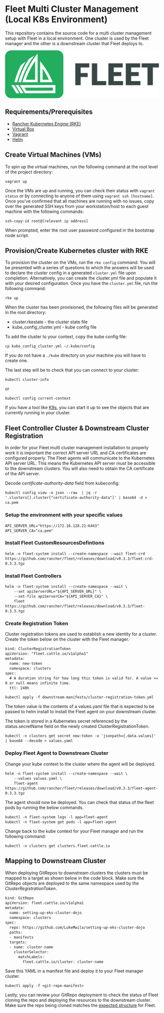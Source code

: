 # Fleet Multi Cluster Management (Local K8s Environment)
This repository contains the source code for a multi cluster management setup with Fleet in a local environment.
One cluster is used by the Fleet manager and the other is a downstream cluster that Fleet deploys to.

![Fleet Logo](Fleet.png)

## Requirements/Prerequisites
- [Rancher Kubernetes Engine (RKE)](https://rancher.com/docs/rke/latest/en/installation/)
- [Virtual Box](https://www.virtualbox.org/wiki/Downloads)
- [Vagrant](https://www.vagrantup.com/docs/installation)
- [Helm](https://helm.sh/docs/intro/install/)

## Create Virtual Machines (VMs)
To spin up the virtual machines, run the following command at the root level of the project directory:
```
vagrant up
```
Once the VMs are up and running, you can check their status with `vagrant status` or by connecting to anyone of them using `vagrant ssh [hostname]`. Once you've confirmed that all machines are running with no issues, copy over the generated SSH keys from your workstation/host to each guest machine with the following commands:
```
ssh-copy-id root@[relevant ip address]
```
When prompted, enter the root user password configured in the bootstrap node script.

## Provision/Create Kubernetes cluster with RKE
To provision the cluster on the VMs, run the `rke config` command. You will be presented with a series of questions to which the answers will be used to declare the cluster config in a generated `cluster.yml` file upon completion. Alternatively, you can create the cluster.yml file and populate it with your desired configuration. Once you have the `cluster.yml` file, run the following command:
```
rke up
```
When the cluster has been provisioned, the following files will be generated in the root directory:
- cluster.rkestate - the cluster state file 
- kube_config_cluster.yml - kube config file

To add the cluster to your context, copy the kube config file:
```
cp kube_config_cluster.yml ~/.kube/config
```
If you do not have a `./kube` directory on your machine you will have to create one. 

The last step will be to check that you can connect to your cluster:
```
kubectl cluster-info
```
or
```
kubectl config current-context
```
If you have a tool like [K9s](https://k9scli.io/), you can start it up to see the objects that are currently running in your cluster. 

## Fleet Controller Cluster & Downstream Cluster Registration
In order for your Fleet multi cluster management installation to properly work it is important the correct API server URL and CA certificates are configured properly. The Fleet agents will communicate to the Kubernetes API server URL. This means the Kubernetes API server must be accessible to the downstream clusters. You will also need to obtain the CA certificate of the API server.

Decode *certificate-authority-data* field from kubeconfig:
```
kubectl config view -o json --raw  | jq -r '.clusters[].cluster["certificate-authority-data"]' | base64 -d > ca.pem
```

### Setup the environment with your specific values
```
API_SERVER_URL="https://172.16.128.21:6443"
API_SERVER_CA="ca.pem"
```

### Install Fleet CustomResourcesDefintions
```
helm -n fleet-system install --create-namespace --wait fleet-crd https://github.com/rancher/fleet/releases/download/v0.3.3/fleet-crd-0.3.3.tgz
```

### Install Fleet Controllers
```
helm -n fleet-system install --create-namespace --wait \
    --set apiServerURL="${API_SERVER_URL}" \
    --set-file apiServerCA="${API_SERVER_CA}" \
    fleet https://github.com/rancher/fleet/releases/download/v0.3.3/fleet-0.3.3.tgz
```

### Create Registration Token
Cluster registration tokens are used to establish a new identity for a cluster. Create the token below on the cluster with the Fleet manager.
```
kind: ClusterRegistrationToken
apiVersion: "fleet.cattle.io/v1alpha1"
metadata:
  name: new-token
  namespace: clusters
spec:
  # A duration string for how long this token is valid for. A value <= 0 or null means infinite time.
  ttl: 240h
```

```
kubectl apply -f downstream-manifests/cluster-registration-token.yml
```

The token value is the contents of a values.yaml file that is expected to be passed to helm install to install the Fleet agent on your downstream cluster. 

The token is stored in a Kubernetes secret referenced by the status.secretName field on the newly created ClusterRegistrationToken.
```
kubectl -n clusters get secret new-token -o 'jsonpath={.data.values}' | base64 --decode > values.yaml
```

### Deploy Fleet Agent to Downstream Cluster
Change your kube context to the cluster where the agent will be deployed.
```
helm -n fleet-system install --create-namespace --wait \
    --values values.yaml \
    fleet-agent https://github.com/rancher/fleet/releases/download/v0.3.3/fleet-agent-0.3.3.tgz
```

The agent should now be deployed. You can check that status of the fleet pods by running the below commands.
```
kubectl -n fleet-system logs -l app=fleet-agent
kubectl -n fleet-system get pods -l app=fleet-agent
```

Change back to the kube context for your Fleet manager and run the following command:
```
kubectl -n clusters get clusters.fleet.cattle.io
```

## Mapping to Downstream Cluster
When deploying GitRepos to downstream clusters the clusters must be mapped to a target as shown below in the code block. Make sure the GitRepo objects are deployed to the same namespace used by the *ClusterRegistrationToken*.

```
kind: GitRepo
apiVersion: fleet.cattle.io/v1alpha1
metadata:
  name: setting-up-eks-cluster-dojo
  namespace: clusters
spec:
  repo: https://github.com/LukeMwila/setting-up-eks-cluster-dojo
  paths:
  - manifests
  targets:
  - name: cluster-name
    clusterSelector:
      matchLabels:
        fleet.cattle.io/cluster: cluster-name
```

Save this YAML in a manifest file and deploy it to your Fleet manager cluster. 
```
kubectl apply -f <git-repo-manifest>
```

Lastly, you can review your GitRepo deployment to check the status of Fleet cloning the repo and deploying the resources to the downstream cluster. Make sure the repo being cloned matches the [expected structure](http://fleet.rancher.io/gitrepo-structure/) for Fleet.